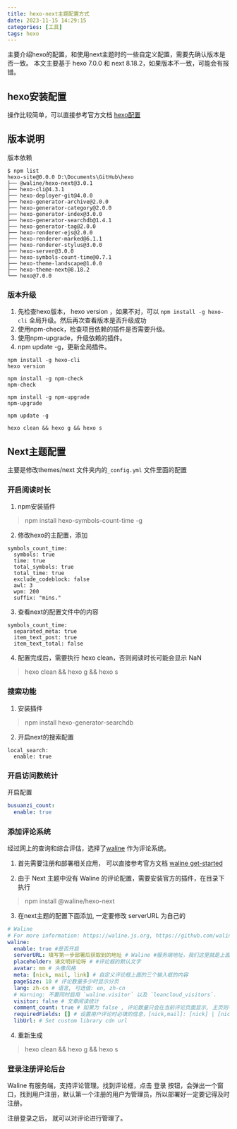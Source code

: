 ```yaml
---
title: hexo-next主题配置方式
date: 2023-11-15 14:29:15
categories: [工具]
tags: hexo
---
```


主要介绍hexo的配置，和使用next主题时的一些自定义配置，需要先确认版本是否一致。
本文主要基于 hexo 7.0.0 和 next 8.18.2，如果版本不一致，可能会有报错。

<!-- more -->


## hexo安装配置

操作比较简单，可以直接参考官方文档  [hexo配置](https://hexo.io/zh-cn/docs/configuration)


## 版本说明

版本依赖

````properties
$ npm list
hexo-site@0.0.0 D:\Documents\GitHub\hexo
├── @waline/hexo-next@3.0.1
├── hexo-cli@4.3.1
├── hexo-deployer-git@4.0.0
├── hexo-generator-archive@2.0.0
├── hexo-generator-category@2.0.0
├── hexo-generator-index@3.0.0
├── hexo-generator-searchdb@1.4.1
├── hexo-generator-tag@2.0.0
├── hexo-renderer-ejs@2.0.0
├── hexo-renderer-marked@6.1.1
├── hexo-renderer-stylus@3.0.0
├── hexo-server@3.0.0
├── hexo-symbols-count-time@0.7.1
├── hexo-theme-landscape@1.0.0
├── hexo-theme-next@8.18.2
└── hexo@7.0.0

````

### 版本升级

1. 先检查hexo版本， hexo version ，如果不对，可以 `npm install -g hexo-cli` 全局升级。然后再次查看版本是否升级成功
2. 使用npm-check，检查项目依赖的插件是否需要升级。
3. 使用npm-upgrade，升级依赖的插件。
4. npm update -g，更新全局插件。

```shell
npm install -g hexo-cli
hexo version

npm install -g npm-check
npm-check

npm install -g npm-upgrade
npm-upgrade

npm update -g

hexo clean && hexo g && hexo s
```

## Next主题配置
主要是修改themes/next 文件夹内的`_config.yml` 文件里面的配置

### 开启阅读时长
1. npm安装插件

> npm install hexo-symbols-count-time -g

2. 修改hexo的主配置，添加

```
symbols_count_time:
  symbols: true
  time: true
  total_symbols: true
  total_time: true
  exclude_codeblock: false
  awl: 3
  wpm: 200
  suffix: "mins."
```
3. 查看next的配置文件中的内容

```
symbols_count_time:
  separated_meta: true
  item_text_post: true
  item_text_total: false
```
4. 配置完成后，需要执行 hexo clean，否则阅读时长可能会显示 NaN

>  hexo clean && hexo g && hexo s

### 搜索功能

1. 安装插件 

> npm install hexo-generator-searchdb

2. 开启next的搜索配置

```properties
local_search:
  enable: true

```

### 开启访问数统计

开启配置

```yaml
busuanzi_count:
  enable: true
```

### 添加评论系统

经过网上的查询和综合评估，选择了[waline](https://waline.js.org/guide/get-started/) 作为评论系统。

1. 首先需要注册和部署相关应用， 可以直接参考官方文档 [waline get-started](https://waline.js.org/guide/get-started/)

2. 由于 Next 主题中没有 Waline 的评论配置，需要安装官方的插件，在目录下执行

> npm install @waline/hexo-next

3. 在next主题的配置下面添加, 一定要修改 serverURL 为自己的

```yaml
# Waline
# For more information: https://waline.js.org, https://github.com/walinejs/waline
waline:
  enable: true #是否开启
  serverURL: 填写第一步部署后获取到的地址 # Waline #服务端地址，我们这里就是上面部署的 Vercel 地址
  placeholder: 请文明评论呀 # #评论框的默认文字
  avatar: mm # 头像风格
  meta: [nick, mail, link] # 自定义评论框上面的三个输入框的内容
  pageSize: 10 # 评论数量多少时显示分页
  lang: zh-cn # 语言, 可选值: en, zh-cn
  # Warning: 不要同时启用 `waline.visitor` 以及 `leancloud_visitors`.
  visitor: false # 文章阅读统计
  comment_count: true # 如果为 false , 评论数量只会在当前评论页面显示, 主页则不显示
  requiredFields: [] # 设置用户评论时必填的信息，[nick,mail]: [nick] | [nick, mail]
  libUrl: # Set custom library cdn url

```

4. 重新生成

>  hexo clean && hexo g && hexo s

### 登录注册评论后台

Waline 有服务端，支持评论管理。找到评论框，点击 登录 按钮，会弹出一个窗口，找到用户注册，默认第一个注册的用户为管理员，所以部署好一定要记得及时注册。

注册登录之后， 就可以对评论进行管理了。


